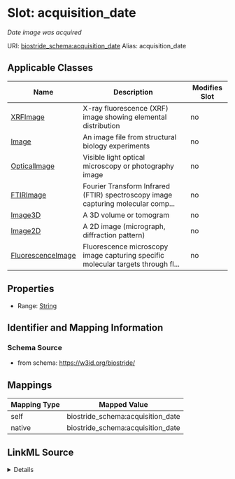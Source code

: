 

# Slot: acquisition_date 


_Date image was acquired_





URI: [biostride_schema:acquisition_date](https://w3id.org/biostride/schema/acquisition_date)
Alias: acquisition_date

<!-- no inheritance hierarchy -->





## Applicable Classes

| Name | Description | Modifies Slot |
| --- | --- | --- |
| [XRFImage](XRFImage.md) | X-ray fluorescence (XRF) image showing elemental distribution |  no  |
| [Image](Image.md) | An image file from structural biology experiments |  no  |
| [OpticalImage](OpticalImage.md) | Visible light optical microscopy or photography image |  no  |
| [FTIRImage](FTIRImage.md) | Fourier Transform Infrared (FTIR) spectroscopy image capturing molecular comp... |  no  |
| [Image3D](Image3D.md) | A 3D volume or tomogram |  no  |
| [Image2D](Image2D.md) | A 2D image (micrograph, diffraction pattern) |  no  |
| [FluorescenceImage](FluorescenceImage.md) | Fluorescence microscopy image capturing specific molecular targets through fl... |  no  |






## Properties

* Range: [String](String.md)




## Identifier and Mapping Information






### Schema Source


* from schema: https://w3id.org/biostride/




## Mappings

| Mapping Type | Mapped Value |
| ---  | ---  |
| self | biostride_schema:acquisition_date |
| native | biostride_schema:acquisition_date |




## LinkML Source

<details>
```yaml
name: acquisition_date
description: Date image was acquired
from_schema: https://w3id.org/biostride/
rank: 1000
alias: acquisition_date
owner: Image
domain_of:
- Image
range: string

```
</details>